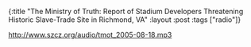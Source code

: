 {:title "The Ministry of Truth: Report of Stadium Developers Threatening Historic Slave-Trade Site in Richmond, VA"
:layout :post
:tags  ["radio"]}

<http://www.szcz.org/audio/tmot_2005-08-18.mp3>

